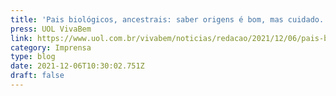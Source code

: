 ```yaml
---
title: 'Pais biológicos, ancestrais: saber origens é bom, mas cuidado...'
press: UOL VivaBem
link: https://www.uol.com.br/vivabem/noticias/redacao/2021/12/06/pais-biologicos-ancestrais-saber-origens-e-bom-mas-cuidado-com-decepcoes.htm
category: Imprensa
type: blog
date: 2021-12-06T10:30:02.751Z
draft: false
---
```

